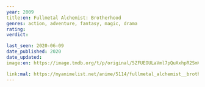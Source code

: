 ```yaml
---
year: 2009
title:en: Fullmetal Alchemist: Brotherhood
genres: action, adventure, fantasy, magic, drama
rating:
verdict:

last_seen: 2020-06-09
date_published: 2020
date_updated:
image:en: https://image.tmdb.org/t/p/original/5ZFUEOULaVml7pQuXxhpR2SmVUw.jpg

link:mal: https://myanimelist.net/anime/5114/fullmetal_alchemist__brotherhood/
---
```

